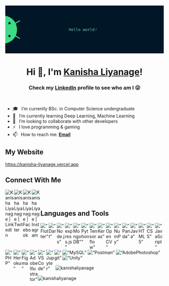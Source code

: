 ![](https://github.com/KanishaLiyanage/KanishaLiyanage/blob/main/banner.jpg?raw=true)

<h1 align="center"> Hi 👋, I'm <a href="https://github.com/KanishaLiyanage/">Kanisha Liyanage</a>!</h1>
<h3 align="center">Check my <a href="https://linkedin.com/in/kanisha-liyanage/">LinkedIn</a> profile to see who am I 😜</h3>

<br />

- 🎓 &ensp;I’m currently BSc. in Computer Science undergraduate
- 🌱 &ensp;I’m currently learning Deep Learning, Machine Learning
- 👯 &ensp;I’m looking to collaborate with other developers
- ⚡ &ensp;I love programming & gaming
- 📫 &ensp;How to reach me: [**Email**](mailto:kanishaliyanage.dev@gmail.com)

## My Website

<a href="https://kanisha-liyanage.vercel.app/" target="_blank" rel="noopener noreferrer">https://kanisha-liyanage.vercel.app</a>


## Connect With Me

[<img align="left" alt="Kanisha Liyanage | LinkedIn" width="28px" src="https://www.vectorlogo.zone/logos/linkedin/linkedin-icon.svg" />](https://linkedin.com/in/kanisha-liyanage)
[<img align="left" alt="Kanisha Liyanage | Twitter" width="28px" src="https://www.vectorlogo.zone/logos/twitter/twitter-official.svg" />](https://twitter.com/dilumkanisha)
[<img align="left" alt="Kanisha Liyanage | Facebook" width="28px" src="https://www.vectorlogo.zone/logos/facebook/facebook-official.svg" />](https://facebook.com/kanisha.liyanage)
[<img align="left" alt="Kanisha Liyanage | Instagram" width="28px" src="https://www.vectorlogo.zone/logos/instagram/instagram-icon.svg" />](https://instagram.com/kanisha_liyanage)

<br />
<br />

## Languages and Tools

<img align="left" alt=“Flutter” width="26px" src="https://www.vectorlogo.zone/logos/flutterio/flutterio-icon.svg" />
<img align="left" alt=“Dart” width="26px" src="https://www.vectorlogo.zone/logos/dartlang/dartlang-icon.svg" />
<img align="left" alt=“Node.js” width="26px" src="https://www.vectorlogo.zone/logos/nodejs/nodejs-icon.svg" />
<img align="left" alt=“express.js” width="26px" src="https://www.vectorlogo.zone/logos/expressjs/expressjs-icon.svg" />
<img align="left" alt=“MongoDB” width="26px" src="https://www.vectorlogo.zone/logos/mongodb/mongodb-icon.svg" />
<img align="left" alt=“Python” width="26px" src="https://seeklogo.com/images/P/python-logo-A32636CAA3-seeklogo.com.png" />
<img align="left" alt=“Tensorflow” width="26px" src="https://www.vectorlogo.zone/logos/tensorflow/tensorflow-icon.svg" />
<img align="left" alt=“Keras” width="26px" src="https://seeklogo.com/images/K/keras-logo-6B06C2FC2D-seeklogo.com.png" />
<img align="left" alt=“OpenCV” width="26px" src="https://www.vectorlogo.zone/logos/opencv/opencv-icon.svg" />
<img align="left" alt=“NumPy” width="26px" src="https://www.vectorlogo.zone/logos/numpy/numpy-icon.svg" />
<img align="left" alt=“Panda” width="26px" src="https://www.vectorlogo.zone/logos/usepanda/usepanda-icon.svg" />
<img align="left" alt=“Java” width="26px" src="https://www.vectorlogo.zone/logos/java/java-icon.svg" />
<img align="left" alt=“HTML5” width="26px" src="https://www.vectorlogo.zone/logos/w3_html5/w3_html5-icon.svg" />
<img align="left" alt=“CSS” width="26px" src="https://www.vectorlogo.zone/logos/w3_css/w3_css-icon.svg" />
<img align="left" alt=“JavaScript” width="26px" src="https://www.freepnglogos.com/uploads/javascript-png/javascript-vector-logo-yellow-png-transparent-javascript-vector-12.png" />
<img align="left" alt=“PHP” width="26px" src="https://www.freepnglogos.com/uploads/logo-php-png/php-website-design-squared-brain-3.png" />
<img alt=“MySQL” width="26px" src="https://www.vectorlogo.zone/logos/mysql/mysql-icon.svg" />

<img alt=“Heroku” align="left" width="26px" src="https://www.vectorlogo.zone/logos/heroku/heroku-icon.svg" />
<img alt=“Postman” width="26px" src="https://www.vectorlogo.zone/logos/getpostman/getpostman-icon.svg" />

<img align="left" alt=“Figma” width="26px" src="https://www.vectorlogo.zone/logos/figma/figma-icon.svg" />
<img align="left" alt=“AdobeIllustrator” width="26px" src="https://www.vectorlogo.zone/logos/adobe_illustrator/adobe_illustrator-icon.svg" /></li>
<img alt=“AdobePhotoshop” width="26px" src="https://seeklogo.com/images/A/adobe-photoshop-cc-logo-CBD0AAA3A7-seeklogo.com.png" />

<img align="left" alt=“VSCode” width="26px" src="https://www.vectorlogo.zone/logos/visualstudio_code/visualstudio_code-icon.svg" />
<img align="left" alt=“Jupyter” width="26px" src="https://www.vectorlogo.zone/logos/jupyter/jupyter-icon.svg" />
<img align="left" alt=“git” width="26px" src="https://www.vectorlogo.zone/logos/git-scm/git-scm-icon.svg" />
<img alt=“Unity” width="26px" src="https://www.vectorlogo.zone/logos/unity3d/unity3d-icon.svg" /></li>
<br />
<p>&nbsp;<img align="center" src="https://github-readme-stats.vercel.app/api?username=kanishaliyanage&show_icons=true&theme=dark&locale=en" alt="kanishaliyanage" /></p>
<p><img align="center" src="https://github-readme-streak-stats.herokuapp.com/?user=kanishaliyanage&theme=dark" alt="kanishaliyanage" /></p>
